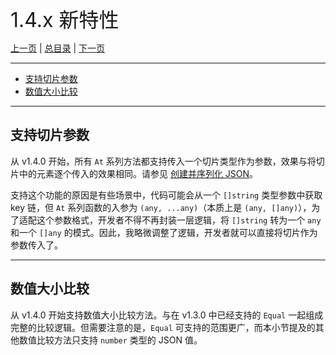 <font size=6>1.4.x 新特性</font>

[上一页](./13_beta.md) | [总目录](./README.md) | [下一页](./15_1_13_new_feature.md)

---

- [支持切片参数](#支持切片参数)
- [数值大小比较](#数值大小比较)

---

## 支持切片参数

从 v1.4.0 开始，所有 `At` 系列方法都支持传入一个切片类型作为参数，效果与将切片中的元素逐个传入的效果相同。请参见 [创建并序列化 JSON](./03_set.md)。

支持这个功能的原因是有些场景中，代码可能会从一个 `[]string` 类型参数中获取 key 链，但 `At` 系列函数的入参为 `(any, ...any)`（本质上是 `(any, []any)`），为了适配这个参数格式，开发者不得不再封装一层逻辑，将 `[]string` 转为一个 `any` 和一个 `[]any` 的模式。因此，我略微调整了逻辑，开发者就可以直接将切片作为参数传入了。

---

## 数值大小比较

从 v1.4.0 开始支持数值大小比较方法。与在 v1.3.0 中已经支持的 `Equal` 一起组成完整的比较逻辑。但需要注意的是，`Equal` 可支持的范围更广，而本小节提及的其他数值比较方法只支持 `number` 类型的 JSON 值。


